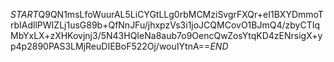 $START$Q9QN1msLfoWuurAL5LiCYGtLLg0rbMCMziSvgrFXQr+eI1BXYDmmoTrbIAdllPWIZLj1usG89b+QfNnJFu/jhxpzVs3i1joJCQMCovO1BJmQ4/zbyCTIqMbYxLX+zXHKovjnj3/5N43HQIeNa8aub7o9OencQwZosYtqKD4zENrsigX+yp4p2890PAS3LMjReuDIEBoF522Oj/wouIYtnA==$END$